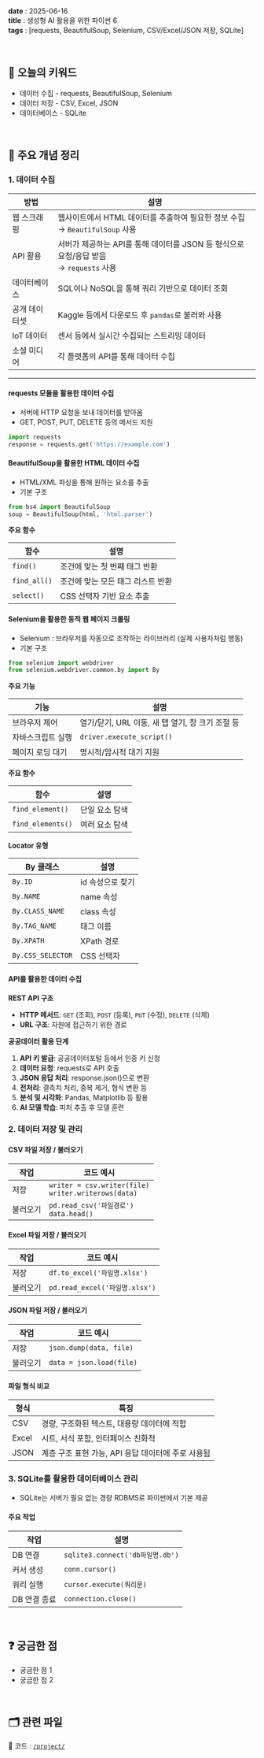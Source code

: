 
<br/>

**date** : 2025-06-16 <br/>
**title** : 생성형 AI 활용을 위한 파이썬 6<br/>
**tags** : [requests, BeautifulSoup, Selenium, CSV/Excel/JSON 저장, SQLite] <br/>

<br/>

## 📌 오늘의 키워드

- 데이터 수집 - requests, BeautifulSoup, Selenium
- 데이터 저장 - CSV, Excel, JSON
- 데이터베이스 - SQLite

<br/>

## 🧠 주요 개념 정리

### 1. 데이터 수집

| 방법 | 설명 |
|------|-----|
| 웹 스크래핑 | 웹사이트에서 HTML 데이터를 추출하여 필요한 정보 수집<br>→ `BeautifulSoup` 사용 |
| API 활용 | 서버가 제공하는 API를 통해 데이터를 JSON 등 형식으로 요청/응답 받음<br>→ `requests` 사용 |
| 데이터베이스 | SQL이나 NoSQL을 통해 쿼리 기반으로 데이터 조회 |
| 공개 데이터셋 | Kaggle 등에서 다운로드 후 `pandas`로 불러와 사용 |
| IoT 데이터 | 센서 등에서 실시간 수집되는 스트리밍 데이터 |
| 소셜 미디어 | 각 플랫폼의 API를 통해 데이터 수집 |

---

#### requests 모듈을 활용한 데이터 수집
- 서버에 HTTP 요청을 보내 데이터를 받아옴
- GET, POST, PUT, DELETE 등의 메서드 지원

```python
import requests
response = requests.get('https://example.com')
```

#### BeautifulSoup을 활용한 HTML 데이터 수집
- HTML/XML 파싱을 통해 원하는 요소를 추출
- 기본 구조

``` python
from bs4 import BeautifulSoup
soup = BeautifulSoup(html, 'html.parser')

```

**주요 함수**

| 함수 | 설명 |
|------|-----|
| `find()` | 조건에 맞는 첫 번째 태그 반환 |
| `find_all()` | 조건에 맞는 모든 태그 리스트 반환 |
| `select()` | CSS 선택자 기반 요소 추출 |

#### Selenium을 활용한 동적 웹 페이지 크롤링
- Selenium : 브라우저를 자동으로 조작하는 라이브러리 (실제 사용자처럼 행동)
- 기본 구조

``` python
from selenium import webdriver
from selenium.webdriver.common.by import By
```

**주요 기능**

| 기능 | 설명 |
|------|-----|
| 브라우저 제어 | 열기/닫기, URL 이동, 새 탭 열기, 창 크기 조절 등 |
| 자바스크립트 실행 | `driver.execute_script()` |
| 페이지 로딩 대기 | 명시적/암시적 대기 지원 |

**주요 함수**

| 함수 | 설명 |
|------|-----|
| `find_element()`  | 단일 요소 탐색 |
| `find_elements()` | 여러 요소 탐색 |

**Locator 유형**

| By 클래스 | 설명 |
|------|-----|
| `By.ID` | id 속성으로 찾기 |
| `By.NAME` | name 속성 |
| `By.CLASS_NAME` | class 속성   |
| `By.TAG_NAME` | 태그 이름 |
| `By.XPATH` | XPath 경로 |
| `By.CSS_SELECTOR` | CSS 선택자 |

#### API를 활용한 데이터 수집

**REST API 구조**
- **HTTP 메서드**: `GET` (조회), `POST` (등록), `PUT` (수정), `DELETE` (삭제)
- **URL 구조**: 자원에 접근하기 위한 경로

**공공데이터 활용 단계**
1. **API 키 발급**: 공공데이터포털 등에서 인증 키 신청
2. **데이터 요청**: requests로 API 호출
3. **JSON 응답 처리**: response.json()으로 변환
4. **전처리**: 결측치 처리, 중복 제거, 형식 변환 등
5. **분석 및 시각화**: Pandas, Matplotlib 등 활용
6. **AI 모델 학습**: 피처 추출 후 모델 훈련

### 2. 데이터 저장 및 관리

#### CSV 파일 저장 / 불러오기

| 작업 | 코드 예시 |
|------|-----|
| 저장 | `writer = csv.writer(file)`<br>`writer.writerows(data)` |
| 불러오기 | `pd.read_csv('파일경로')`<br>`data.head()` |

#### Excel 파일 저장 / 불러오기

| 작업 | 코드 예시 |
| ---- | --------------------------- |
| 저장  | `df.to_excel('파일명.xlsx')`   |
| 불러오기 | `pd.read_excel('파일명.xlsx')` |

#### JSON 파일 저장 / 불러오기

| 작업 | 코드 예시 |
| ---- | ------------------------ |
| 저장   | `json.dump(data, file)`  |
| 불러오기 | `data = json.load(file)` |

#### 파일 형식 비교

| 형식 | 특징 |
|------|-----|
| CSV   | 경량, 구조화된 텍스트, 대용량 데이터에 적합 |
| Excel | 시트, 서식 포함, 인터페이스 친화적 |
| JSON  | 계층 구조 표현 가능, API 응답 데이터에 주로 사용됨 |

### 3. SQLite를 활용한 데이터베이스 관리
- SQLite는 서버가 필요 없는 경량 RDBMS로 파이썬에서 기본 제공

#### 주요 작업

| 작업 | 설명 |
|------|-----|
| DB 연결  | `sqlite3.connect('db파일명.db')` |
| 커서 생성  | `conn.cursor()` |
| 쿼리 실행 | `cursor.execute(쿼리문)` |
| DB 연결 종료 | `connection.close()` |

<br/>

## ❓ 궁금한 점

- 궁금한 점 1
- 궁금한 점 2

<br/>

## 🗂 관련 파일

📁 코드 : [`/project/`](../project/python/2025-06-16.ipynb) <br/>
